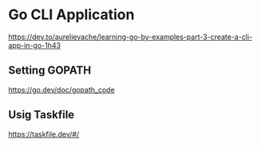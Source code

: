 # Go CLI Application

https://dev.to/aurelievache/learning-go-by-examples-part-3-create-a-cli-app-in-go-1h43

## Setting GOPATH

https://go.dev/doc/gopath_code

## Usig Taskfile

https://taskfile.dev/#/